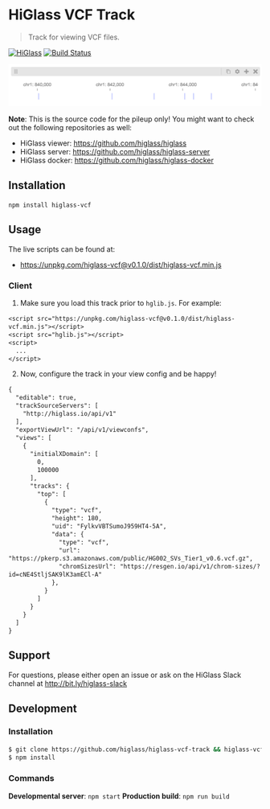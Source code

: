 # HiGlass VCF Track

> Track for viewing VCF files.

[![HiGlass](https://img.shields.io/badge/higlass-👍-red.svg?colorB=0f5d92)](http://higlass.io)
[![Build Status](https://img.shields.io/travis/higlass/higlass-pileup-track/master.svg?colorB=0f5d92)](https://travis-ci.org/higlass/higlass-pileup-track)

<img src="/teaser.png?raw=true" width="600" />

**Note**: This is the source code for the pileup only! You might want to check out the following repositories as well:

- HiGlass viewer: https://github.com/higlass/higlass
- HiGlass server: https://github.com/higlass/higlass-server
- HiGlass docker: https://github.com/higlass/higlass-docker

## Installation

```
npm install higlass-vcf
```

## Usage

The live scripts can be found at:

- https://unpkg.com/higlass-vcf@v0.1.0/dist/higlass-vcf.min.js

### Client

1. Make sure you load this track prior to `hglib.js`. For example:

```
<script src="https://unpkg.com/higlass-vcf@v0.1.0/dist/higlass-vcf.min.js"></script>
<script src="hglib.js"></script>
<script>
  ...
</script>
```

2. Now, configure the track in your view config and be happy!

```
{
  "editable": true,
  "trackSourceServers": [
    "http://higlass.io/api/v1"
  ],
  "exportViewUrl": "/api/v1/viewconfs",
  "views": [
    {
      "initialXDomain": [
        0,
        100000
      ],
      "tracks": {
        "top": [
          {
            "type": "vcf",
            "height": 180,
            "uid": "FylkvVBTSumoJ959HT4-5A",
            "data": {
              "type": "vcf",
              "url": "https://pkerp.s3.amazonaws.com/public/HG002_SVs_Tier1_v0.6.vcf.gz",
              "chromSizesUrl": "https://resgen.io/api/v1/chrom-sizes/?id=cNE4StljSAK9lK3amECl-A"
            },
          }
        ]
      }
    }
  ]
}
```

## Support

For questions, please either open an issue or ask on the HiGlass Slack channel at http://bit.ly/higlass-slack

## Development

### Installation

```bash
$ git clone https://github.com/higlass/higlass-vcf-track && higlass-vcf-track
$ npm install
```

### Commands

**Developmental server**: `npm start`
**Production build**: `npm run build`
